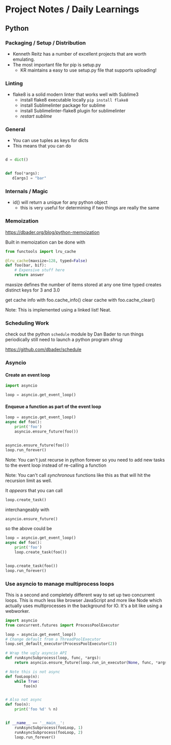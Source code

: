 # Project Notes / Daily Learnings

## Python

### Packaging / Setup / Distribution

 - Kenneth Reitz has a number of excellent projects that are worth emulating.
 - The most important file for pip is setup.py
   - KR maintains a easy to use setup.py file that supports uploading!

### Linting

 - flake8 is a solid modern linter that works well with Sublime3
    - install flake8 executable locally `pip install flake8`
    - install Sublimelinter package for sublime
    - install Sublimelinter-flake8 plugin for sublimelinter
    - *restart sublime*

### General

 - You can use tuples as keys for dicts
 - This means that you can do

 ```python

d = dict()


def foo(*args):
    d[args] = "bar"
```

### Internals / Magic

 - id() will return a unique for any python object
    - this is very useful for determining if two things are really the same

### Memoization

https://dbader.org/blog/python-memoization

Built in memoization can be done with

```python
from functools import lru_cache

@lru_cache(maxsize=128, typed=False)
def foo(bar, bif):
    # Expensive stuff here
    return answer
```

maxsize defines the number of items stored at any one time
typed creates distinct keys for 3 and 3.0

get cache info with foo.cache_info()
clear cache with foo.cache_clear()

Note: This is implemented using a linked list! Neat.

### Scheduling Work

check out the python `schedule` module by Dan Bader to run things periodically
still need to launch a python program *shrug*

https://github.com/dbader/schedule

### Asyncio

#### Create an event loop

```python
import asyncio

loop = asyncio.get_event_loop()
```

#### Enqueue a function as part of the event loop

```python
loop = asyncio.get_event_loop()
async def foo():
    print('foo')
    asyncio.ensure_future(foo())


asyncio.ensure_future(foo())
loop.run_forever()
```
Note: You can't just recurse in python forever so you need to add new tasks
to the event loop instead of re-calling a function

Note: You can't call *synchronous* functions like this as that will hit the
recursion limit as well.

It *appears* that you can call

```python
loop.create_task()
```

interchangeably with 

```python
asyncio.ensure_future()
```

so the above could be
```python
loop = asyncio.get_event_loop()
async def foo():
    print('foo')
    loop.create_task(foo())


loop.create_task(foo())
loop.run_forever()
```

### Use asyncio to manage multiprocess loops

This is a second and completely different way to set up two concurrent loops.
This is much less like browser JavaScript and more like Node which actually
uses multiprocesses in the background for IO. It's a bit like using a webworker.

```python
import asyncio
from concurrent.futures import ProcessPoolExecutor

loop = asyncio.get_event_loop()
# Change default from a ThreadPoolExecutor
loop.set_default_executor(ProcessPoolExecutor(2))

# Wrap the ugly asyncio API
def runAsyncSubprocess(loop, func, *args):
    return asyncio.ensure_future(loop.run_in_executor(None, func, *args))

# Note this is not async
def fooLoop(n):
    while True:
        foo(n)


# Also not async
def foo(n):
    print('foo %d' % n)


if __name__ == '__main__':
    runAsyncSubprocess(fooLoop, 1)
    runAsyncSubprocess(fooLoop, 2)
    loop.run_forever()
```

